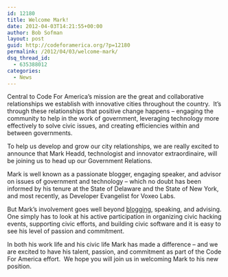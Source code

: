 ```yaml
---
id: 12180
title: Welcome Mark!
date: 2012-04-03T14:21:55+00:00
author: Bob Sofman
layout: post
guid: http://codeforamerica.org/?p=12180
permalink: /2012/04/03/welcome-mark/
dsq_thread_id:
  - 635388012
categories:
  - News
---
```

Central to Code For America&#8217;s mission are the great and collaborative relationships we establish with innovative cities throughout the country.  It&#8217;s through these relationships that positive change happens &#8211; engaging the community to help in the work of government, leveraging technology more effectively to solve civic issues, and creating efficiencies within and between governments.

To help us develop and grow our city relationships, we are really excited to announce that Mark Headd, technologist and innovator extraordinaire, will be joining us to head up our Government Relations.

Mark is well known as a passionate blogger, engaging speaker, and advisor on issues of government and technology &#8211; which no doubt has been informed by his tenure at the State of Delaware and the State of New York, and most recently, as Developer Evangelist for Voxeo Labs.

But Mark&#8217;s involvement goes well beyond [blogging](http://civic.io/), speaking, and advising.  One simply has to look at his active participation in organizing civic hacking events, supporting civic efforts, and building civic software and it is easy to see his level of passion and commitment.

In both his work life and his civic life Mark has made a difference &#8211; and we are excited to have his talent, passion, and commitment as part of the Code For America effort.  We hope you will join us in welcoming Mark to his new position.